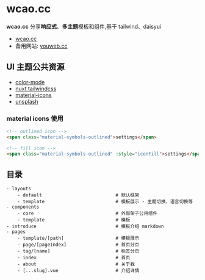 # wcao.cc

**wcao.cc** 分享**响应式**、**多主题**模板和组件,基于 tailwind、daisyui

- [wcao.cc](https://wcao.cc)
- 备用网站: [youweb.cc](https://youweb.cc)

## UI 主题公共资源

- [color-mode](https://color-mode.nuxtjs.org/)
- [nuxt tailwindcss](https://tailwindcss.nuxtjs.org/examples/daisyui)
- [material-icons](https://fonts.google.com/icons)
- [unsplash](https://source.unsplash.com)

### material icons 使用

```html
<!-- outlined icon -->
<span class="material-symbols-outlined">settings</span>

<!-- fill icon -->
<span class="material-symbols-outlined" :style="iconFill">settings</span>
```

## 目录

```tree
- layouts
    - default                           # 默认框架
    - template                          # 模板展示 - 主题切换、语言切换等
- components
    - core                              # 外部架子公用组件
    - template                          # 模板
- introduce                             # 模板介绍 markdown
- pages
    - template/[path]                   # 模板展示
    - page/[pageIndex]                  # 首页分页
    - tag/[name]                        # 标签分页
    - index                             # 首页
    - about                             # 关于我
    - [...slug].vue                     # 介绍详情

```
